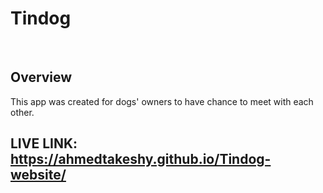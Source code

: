 <h1><strong>Tindog</strong></h1>
<br>
<h2>Overview</h2>

<p>This app was created for dogs' owners to have chance to meet with each other.</p>
<h2>LIVE LINK: <a href="https://ahmedtakeshy.github.io/Tindog-website/">https://ahmedtakeshy.github.io/Tindog-website/</a></h2>

<br></br>
